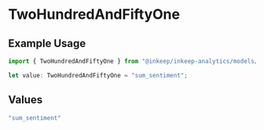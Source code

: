 # TwoHundredAndFiftyOne

## Example Usage

```typescript
import { TwoHundredAndFiftyOne } from "@inkeep/inkeep-analytics/models/operations";

let value: TwoHundredAndFiftyOne = "sum_sentiment";
```

## Values

```typescript
"sum_sentiment"
```